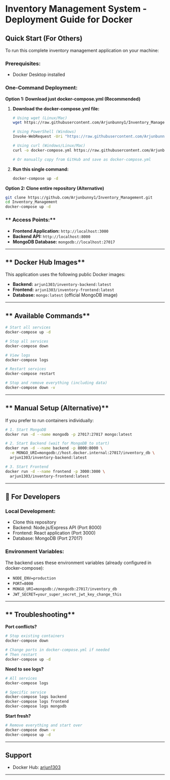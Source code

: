 # Inventory Management System - Deployment Guide for Docker

## **Quick Start (For Others)**

To run this complete inventory management application on your machine:

### **Prerequisites:**
- Docker Desktop installed

### **One-Command Deployment:**

**Option 1: Download just docker-compose.yml (Recommended)**
1. **Download the docker-compose.yml file:**
   ```bash
   # Using wget (Linux/Mac)
   wget https://raw.githubusercontent.com/Arjunbunny1/Inventory_Management/main/docker-compose.yml
   
   # Using PowerShell (Windows)
   Invoke-WebRequest -Uri "https://raw.githubusercontent.com/Arjunbunny1/Inventory_Management/main/docker-compose.yml" -OutFile "docker-compose.yml"
   
   # Using curl (Windows/Linux/Mac)
   curl -o docker-compose.yml https://raw.githubusercontent.com/Arjunbunny1/Inventory_Management/main/docker-compose.yml
   
   # Or manually copy from GitHub and save as docker-compose.yml
   ```

2. **Run this single command:**
   ```bash
   docker-compose up -d
   ```

**Option 2: Clone entire repository (Alternative)**
```bash
git clone https://github.com/Arjunbunny1/Inventory_Management.git
cd Inventory_Management
docker-compose up -d
```

### ** Access Points:**
- **Frontend Application:** `http://localhost:3000`
- **Backend API:** `http://localhost:8000`
- **MongoDB Database:** `mongodb://localhost:27017`

---

## ** Docker Hub Images**

This application uses the following public Docker images:

- **Backend:** `arjun1303/inventory-backend:latest`
- **Frontend:** `arjun1303/inventory-frontend:latest`  
- **Database:** `mongo:latest` (official MongoDB image)

---

## ** Available Commands**

```bash
# Start all services
docker-compose up -d

# Stop all services  
docker-compose down

# View logs
docker-compose logs

# Restart services
docker-compose restart

# Stop and remove everything (including data)
docker-compose down -v
```

---

## ** Manual Setup (Alternative)**

If you prefer to run containers individually:

```bash
# 1. Start MongoDB
docker run -d --name mongodb -p 27017:27017 mongo:latest

# 2. Start Backend (wait for MongoDB to start)
docker run -d --name backend -p 8000:8000 \
  -e MONGO_URI=mongodb://host.docker.internal:27017/inventory_db \
  arjun1303/inventory-backend:latest

# 3. Start Frontend
docker run -d --name frontend -p 3000:3000 \
  arjun1303/inventory-frontend:latest
```

---

## **🔧 For Developers**

### **Local Development:**
- Clone this repository
- Backend: Node.js/Express API (Port 8000)
- Frontend: React application (Port 3000)  
- Database: MongoDB (Port 27017)

### **Environment Variables:**
The backend uses these environment variables (already configured in docker-compose):
- `NODE_ENV=production`
- `PORT=8000`
- `MONGO_URI=mongodb://mongodb:27017/inventory_db`
- `JWT_SECRET=your_super_secret_jwt_key_change_this`

---


## ** Troubleshooting**

**Port conflicts?**
```bash
# Stop existing containers
docker-compose down

# Change ports in docker-compose.yml if needed
# Then restart
docker-compose up -d
```

**Need to see logs?**
```bash
# All services
docker-compose logs

# Specific service
docker-compose logs backend
docker-compose logs frontend
docker-compose logs mongodb
```

**Start fresh?**
```bash
# Remove everything and start over
docker-compose down -v
docker-compose up -d
```

---

## **Support**
- Docker Hub: [arjun1303](https://hub.docker.com/u/arjun1303)

---

